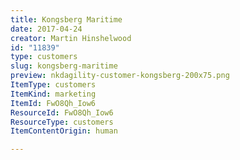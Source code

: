 ```yaml
---
title: Kongsberg Maritime
date: 2017-04-24
creator: Martin Hinshelwood
id: "11839"
type: customers
slug: kongsberg-maritime
preview: nkdagility-customer-kongsberg-200x75.png
ItemType: customers
ItemKind: marketing
ItemId: FwO8Qh_Iow6
ResourceId: FwO8Qh_Iow6
ResourceType: customers
ItemContentOrigin: human

---
```


